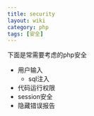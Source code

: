 ```yaml
---
title: security
layout: wiki
category: php
tags: [安全]
---
```


下面是常需要考虑的php安全

* 用户输入
	* sql注入
* 代码运行权限
* session安全
* 隐藏错误报告